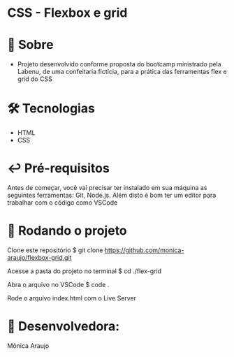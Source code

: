 # CSS - Flexbox e grid

# 📓 Sobre
- Projeto desenvolvido conforme proposta do bootcamp ministrado pela Labenu, de uma confeitaria fictícia, para a prática das ferramentas flex e grid do CSS

# 🛠 Tecnologias
- HTML
- CSS

# ↩️ Pré-requisitos
Antes de começar, você vai precisar ter instalado em sua máquina as seguintes ferramentas: Git, Node.js. Além disto é bom ter um editor para trabalhar com o código como VSCode

# 🏁 Rodando o projeto
Clone este repositório
$ git clone https://github.com/monica-araujo/flexbox-grid.git

Acesse a pasta do projeto no terminal
$ cd ./flex-grid

Abra o arquivo no VSCode
$ code .

Rode o arquivo index.html com o Live Server

# 👷 Desenvolvedora:
Mônica Araujo
